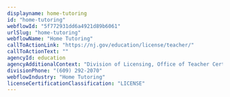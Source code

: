 ```yaml
---
displayname: home-tutoring
id: "home-tutoring"
webflowId: "5f772931dd6a4921d89b6061"
urlSlug: "home-tutoring"
webflowName: "Home Tutoring"
callToActionLink: "https://nj.gov/education/license/teacher/"
callToActionText: ""
agencyId: education
agencyAdditionalContext: "Division of Licensing, Office of Teacher Certification and Academic Credentials"
divisionPhone: "(609) 292-2070"
webflowIndustry: "Home Tutoring"
licenseCertificationClassification: "LICENSE"
---
```


